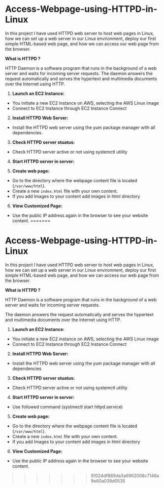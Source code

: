 
# Access-Webpage-using-HTTPD-in-Linux
In this project I have used HTTPD web server to host web pages in Linux, how we can set up a web server in our Linux environment, deploy our first simple HTML-based web page, and how we can access our web page from the browser.

 **What is HTTPD ?**

HTTP Daemon is a software program that runs in the background of a web server and waits for incoming server requests.
The daemon answers the request automatically and serves the hypertext and multimedia documents over the Internet using HTTP.

1. **Launch an EC2 Instance:**
- You initiate a new EC2 instance on AWS, selecting the AWS Linux image
- Connect to EC2 Instance through EC2 Instance Connect
2. **Install HTTPD Web Server:**
- Install the HTTPD web server using the yum package manager with all dependencies.

3. **Check HTTPD server stuatus:**
- Check HTTPD server active or not using systemctl utility

4. **Start HTTPD server in server:**

5. **Create web page:**
- Go to the directory where the webpage content file is located (`/var/www/html`).
- Create a new `index.html` file with your own content.
- If you add Images to your content add images in html directory

6. **View Customized Page:**
- Use the public IP address again in the browser to see your website content.
=======
# Access-Webpage-using-HTTPD-in-Linux
In this project I have used HTTPD web server to host web pages in Linux, how we can set up a web server in our Linux environment, deploy our first simple HTML-based web page, and how we can access our web page from the browser.

 **What is HTTPD ?**

HTTP Daemon is a software program that runs in the background of a web server and waits for incoming server requests.

The daemon answers the request automatically and serves the hypertext and multimedia documents over the Internet using HTTP.

1. **Launch an EC2 Instance:**
- You initiate a new EC2 instance on AWS, selecting the AWS Linux image
- Connect to EC2 Instance through EC2 Instance Connect
2. **Install HTTPD Web Server:**
- Install the HTTPD web server using the yum package manager with all dependencies
3. **Check HTTPD server stuatus:**
- Check HTTPD server active or not using systemctl utility

4. **Start HTTPD server in server:**
- Use followed command (systmectl start httpd.service)
5. **Create web page:**
- Go to the directory where the webpage content file is located (`/var/www/html`).
- Create a new `index.html` file with your own content.
- If you add Images to your content add images in html directory

6. **View Customized Page:**
- Use the public IP address again in the browser to see your website content.
>>>>>>> 91024df889da3a6962008c7146a9e60a039d0535
